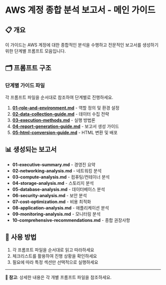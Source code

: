 # AWS 계정 종합 분석 보고서 - 메인 가이드

## 📋 개요
이 가이드는 AWS 계정에 대한 종합적인 분석을 수행하고 전문적인 보고서를 생성하기 위한 단계별 프롬프트 모음입니다.

## 🗂️ 프롬프트 구조

### 단계별 가이드 파일
각 프롬프트 파일을 순서대로 참조하여 단계별로 진행하세요.
1. **[01-role-and-environment.md](./01-role-and-environment.md)** - 역할 정의 및 환경 설정
2. **[02-data-collection-guide.md](./02-data-collection-guide.md)** - 데이터 수집 전략
3. **[03-execution-methods.md](./03-execution-methods.md)** - 실행 방법론
4. **[04-report-generation-guide.md](./04-report-generation-guide.md)** - 보고서 생성 가이드
5. **[05-html-conversion-guide.md](./05-html-conversion-guide.md)** - HTML 변환 및 배포

## 📊 생성되는 보고서
- **01-executive-summary.md** - 경영진 요약
- **02-networking-analysis.md** - 네트워킹 분석
- **03-compute-analysis.md** - 컴퓨팅/컨테이너 분석
- **04-storage-analysis.md** - 스토리지 분석
- **05-database-analysis.md** - 데이터베이스 분석
- **06-security-analysis.md** - 보안 분석
- **07-cost-optimization.md** - 비용 최적화
- **08-application-analysis.md** - 애플리케이션 분석
- **09-monitoring-analysis.md** - 모니터링 분석
- **10-comprehensive-recommendations.md** - 종합 권장사항

## 🎯 사용 방법
1. 각 프롬프트 파일을 순서대로 읽고 따라하세요
2. 체크리스트를 활용하여 진행 상황을 확인하세요
3. 필요에 따라 특정 섹션만 선택적으로 실행하세요

---
**📌 참고**: 상세한 내용은 각 개별 프롬프트 파일을 참조하세요.
